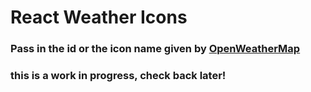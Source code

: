 # React Weather Icons

### Pass in the id or the icon name given by [OpenWeatherMap](https://openweathermap.org/)

### this is a work in progress, check back later!